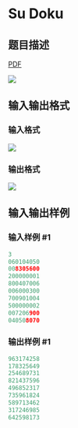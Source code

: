 # Su Doku

## 题目描述

[problemUrl]: https://uva.onlinejudge.org/index.php?option=com_onlinejudge&Itemid=8&category=11&page=show_problem&problem=930

[PDF](https://uva.onlinejudge.org/external/9/p989.pdf)

![](https://cdn.luogu.com.cn/upload/vjudge_pic/UVA989/f0152348785c8d33322b74ca84ce2b1929924952.png)

## 输入输出格式

### 输入格式

![](https://cdn.luogu.com.cn/upload/vjudge_pic/UVA989/f589bc8d22bb3ff3cfa678d785521e19596f37b8.png)

### 输出格式

![](https://cdn.luogu.com.cn/upload/vjudge_pic/UVA989/bdf5694750bb320e995b97b1b6b9de157d6e31ff.png)

## 输入输出样例

### 输入样例 #1

```cpp
3
060104050
008305600
200000001
800407006
006000300
700901004
500000002
007206900
040508070
```


### 输出样例 #1

```cpp
963174258
178325649
254689731
821437596
496852317
735961824
589713462
317246985
642598173
```


